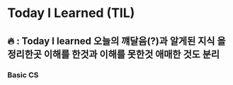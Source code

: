 # Today I Learned (TIL)
🔥  :  Today I learned 
오늘의 꺠달음(?)과 알게된 지식 을 정리한곳
이해를 한것과 이해를 못한것 애매한 것도 분리
----------------------------------------------------------------------------------------------------------------------
### Basic CS
